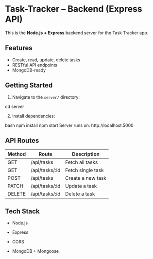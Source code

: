 # Task-Tracker – Backend (Express API)

This is the **Node.js + Express** backend server for the Task Tracker app.

## Features

- Create, read, update, delete tasks
- RESTful API endpoints
- MongoDB-ready

## Getting Started

1. Navigate to the `server/` directory:

cd server

2. Install dependencies:

bash
npm install
npm start
Server runs on: http://localhost:5000

## API Routes

|Method|Route|Description|
|:-----|-----|-----------|
|GET|/api/tasks|Fetch all tasks|
|GET|/api/tasks/:id|Fetch single task|
|POST|/api/tasks|Create a new task|
|PATCH|/api/tasks/:id|Update a task|
|DELETE|/api/tasks/:id|Delete a task|

## Tech Stack

- Node.js

- Express

- CORS

- MongoDB + Mongoose